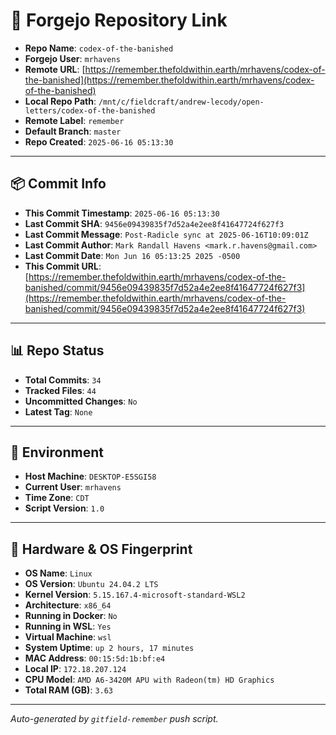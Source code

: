 # 🔗 Forgejo Repository Link

- **Repo Name**: `codex-of-the-banished`
- **Forgejo User**: `mrhavens`
- **Remote URL**: [https://remember.thefoldwithin.earth/mrhavens/codex-of-the-banished](https://remember.thefoldwithin.earth/mrhavens/codex-of-the-banished)
- **Local Repo Path**: `/mnt/c/fieldcraft/andrew-lecody/open-letters/codex-of-the-banished`
- **Remote Label**: `remember`
- **Default Branch**: `master`
- **Repo Created**: `2025-06-16 05:13:30`

---

## 📦 Commit Info

- **This Commit Timestamp**: `2025-06-16 05:13:30`
- **Last Commit SHA**: `9456e09439835f7d52a4e2ee8f41647724f627f3`
- **Last Commit Message**: `Post-Radicle sync at 2025-06-16T10:09:01Z`
- **Last Commit Author**: `Mark Randall Havens <mark.r.havens@gmail.com>`
- **Last Commit Date**: `Mon Jun 16 05:13:25 2025 -0500`
- **This Commit URL**: [https://remember.thefoldwithin.earth/mrhavens/codex-of-the-banished/commit/9456e09439835f7d52a4e2ee8f41647724f627f3](https://remember.thefoldwithin.earth/mrhavens/codex-of-the-banished/commit/9456e09439835f7d52a4e2ee8f41647724f627f3)

---

## 📊 Repo Status

- **Total Commits**: `34`
- **Tracked Files**: `44`
- **Uncommitted Changes**: `No`
- **Latest Tag**: `None`

---

## 🧭 Environment

- **Host Machine**: `DESKTOP-E5SGI58`
- **Current User**: `mrhavens`
- **Time Zone**: `CDT`
- **Script Version**: `1.0`

---

## 🧬 Hardware & OS Fingerprint

- **OS Name**: `Linux`
- **OS Version**: `Ubuntu 24.04.2 LTS`
- **Kernel Version**: `5.15.167.4-microsoft-standard-WSL2`
- **Architecture**: `x86_64`
- **Running in Docker**: `No`
- **Running in WSL**: `Yes`
- **Virtual Machine**: `wsl`
- **System Uptime**: `up 2 hours, 17 minutes`
- **MAC Address**: `00:15:5d:1b:bf:e4`
- **Local IP**: `172.18.207.124`
- **CPU Model**: `AMD A6-3420M APU with Radeon(tm) HD Graphics`
- **Total RAM (GB)**: `3.63`

---

_Auto-generated by `gitfield-remember` push script._
